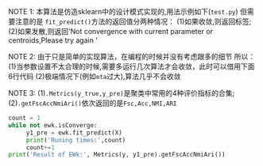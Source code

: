 
NOTE 1:
本算法是仿造sklearn中的设计模式实现的,用法示例如下(`test.py`)
但需要注意的是
`fit_predict()`方法的返回值分两种情况：
(1)如果收敛,则返回标签;
(2)如果发散,则返回'Not convergence with current parameter or centroids,Please try again '

NOTE 2:
由于只是简单的实现算法，在编程的时候并没有考虑跟多的细节
所以：
(1)当参数设置不太合理的时候,需要多运行几次算法才会收敛，此时可以借用下面6行代码
(2)极端情况下(例如`eta`过大),算法几乎不会收敛

NOTE 3:
(1)`.Metrics(y_true,y_pre)`是聚类中常用的4种评价指标的合集;
(2)`.getFscAccNmiAri()`依次返回的是`Fsc,Acc,NMI,ARI`

```python
count = 1
while not ewk.isConverge:
     y1_pre = ewk.fit_predict(X)
     print('Runing times:',count)
     count+=1
print('Result of EWk:', Metrics(y, y1_pre).getFscAccNmiAri())
```


